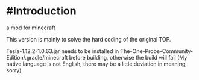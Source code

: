 # #Introduction
a mod for minecraft

This version is mainly to solve the hard coding of the original TOP.

Tesla-1.12.2-1.0.63.jar needs to be installed in The-One-Probe-Community-Edition/.gradle/minecraft before building, otherwise the build will fail
(My native language is not English, there may be a little deviation in meaning, sorry)
